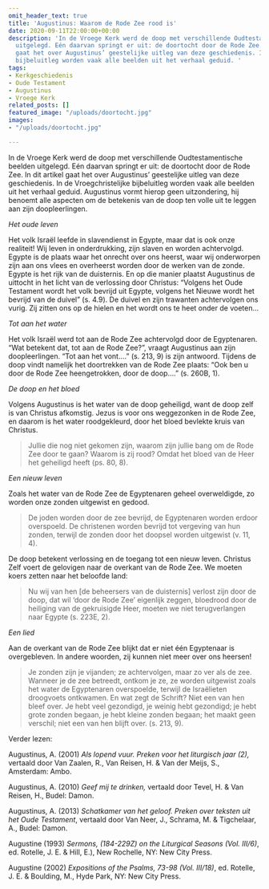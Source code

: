 ```yaml
---
omit_header_text: true
title: 'Augustinus: Waarom de Rode Zee rood is'
date: 2020-09-11T22:00:00+00:00
description: 'In de Vroege Kerk werd de doop met verschillende Oudtestamentische beelden
  uitgelegd. Eén daarvan springt er uit: de doortocht door de Rode Zee. In dit artikel
  gaat het over Augustinus’ geestelijke uitleg van deze geschiedenis. In de Vroegchristelijke
  bijbeluitleg worden vaak alle beelden uit het verhaal geduid. '
tags:
- Kerkgeschiedenis
- Oude Testament
- Augustinus
- Vroege Kerk
related_posts: []
featured_image: "/uploads/doortocht.jpg"
images:
- "/uploads/doortocht.jpg"

---
```

In de Vroege Kerk werd de doop met verschillende Oudtestamentische beelden uitgelegd. Eén daarvan springt er uit: de doortocht door de Rode Zee. In dit artikel gaat het over Augustinus’ geestelijke uitleg van deze geschiedenis. In de Vroegchristelijke bijbeluitleg worden vaak alle beelden uit het verhaal geduid. Augustinus vormt hierop geen uitzondering, hij benoemt alle aspecten om de betekenis van de doop ten volle uit te leggen aan zijn doopleerlingen.

_Het oude leven_

Het volk Israël leefde in slavendienst in Egypte, maar dat is ook onze realiteit! Wij leven in onderdrukking, zijn slaven en worden achtervolgd. Egypte is de plaats waar het onrecht over ons heerst, waar wij onderworpen zijn aan ons vlees en overheerst worden door de werken van de zonde. Egypte is het rijk van de duisternis. En op die manier plaatst Augustinus de uittocht in het licht van de verlossing door Christus: “Volgens het Oude Testament wordt het volk bevrijd uit Egypte, volgens het Nieuwe wordt het bevrijd van de duivel” (s. 4.9). De duivel en zijn trawanten achtervolgen ons vurig. Zij zitten ons op de hielen en het wordt ons te heet onder de voeten…

_Tot aan het water_

Het volk Israël werd tot aan de Rode Zee achtervolgd door de Egyptenaren. “Wat betekent dat, tot aan de Rode Zee?”, vraagt Augustinus aan zijn doopleerlingen. “Tot aan het vont….” (s. 213, 9) is zijn antwoord. Tijdens de doop vindt namelijk het doortrekken van de Rode Zee plaats: “Ook ben u door de Rode Zee heengetrokken, door de doop….” (s. 260B, 1).

_De doop en het bloed_

Volgens Augustinus is het water van de doop geheiligd, want de doop zelf is van Christus afkomstig. Jezus is voor ons weggezonken in de Rode Zee, en daarom is het water roodgekleurd, door het bloed bevlekte kruis van Christus.

> Jullie die nog niet gekomen zijn, waarom zijn jullie bang om de Rode Zee door te gaan? Waarom is zij rood? Omdat het bloed van de Heer het geheiligd heeft (ps. 80, 8).

_Een nieuw leven_

Zoals het water van de Rode Zee de Egyptenaren geheel overweldigde, zo worden onze zonden uitgewist en gedood. 

> De joden worden door de zee bevrijd, de Egyptenaren worden erdoor overspoeld. De christenen worden bevrijd tot vergeving van hun zonden, terwijl de zonden door het doopsel worden uitgewist (v. 11, 4).

 De doop betekent verlossing en de toegang tot een nieuw leven. Christus Zelf voert de gelovigen naar de overkant van de Rode Zee. We moeten koers zetten naar het beloofde land:

> Nu wij van hen \[de beheersers van de duisternis\] verlost zijn door de doop, dat wil ‘door de Rode Zee’ eigenlijk zeggen, bloedrood door de heiliging van de gekruisigde Heer, moeten we niet terugverlangen naar Egypte (s. 223E, 2).

_Een lied_

Aan de overkant van de Rode Zee blijkt dat er niet één Egyptenaar is overgebleven. In andere woorden, zij kunnen niet meer over ons heersen!

> Je zonden zijn je vijanden; ze achtervolgen, maar zo ver als de zee. Wanneer je de zee betreedt, ontkom je ze, ze worden uitgewist zoals het water de Egyptenaren overspoelde, terwijl de Israëlieten droogvoets ontkwamen. En wat zegt de Schrift? Niet een van hen bleef over. Je hebt veel gezondigd, je weinig hebt gezondigd; je hebt grote zonden begaan, je hebt kleine zonden begaan; het maakt geen verschil; niet een van hen blijft over. (s. 213, 9).

Verder lezen:

Augustinus, A. (2001) _Als lopend vuur. Preken voor het liturgisch jaar (2),_ vertaald door Van Zaalen, R., Van Reisen, H. & Van der Meijs, S., Amsterdam: Ambo.

Augustinus, A. (2010) _Geef mij te drinken,_ vertaald door Tevel, H. & Van Reisen, H., Budel: Damon.

Augustinus, A. (2013) _Schatkamer van het geloof. Preken over teksten uit het Oude Testament_, vertaald door Van Neer, J., Schrama, M. & Tigchelaar, A., Budel: Damon.

Augustine (1993) _Sermons, (184-229Z) on the Liturgical Seasons (Vol. III/6)_, ed. Rotelle, J. E. & Hill, E.), New Rochelle, NY: New City Press.

Augustine (2002) _Expositions of the Psalms, 73-98 (Vol. III/18)_, ed. Rotelle, J. E. & Boulding, M., Hyde Park, NY: New City Press.